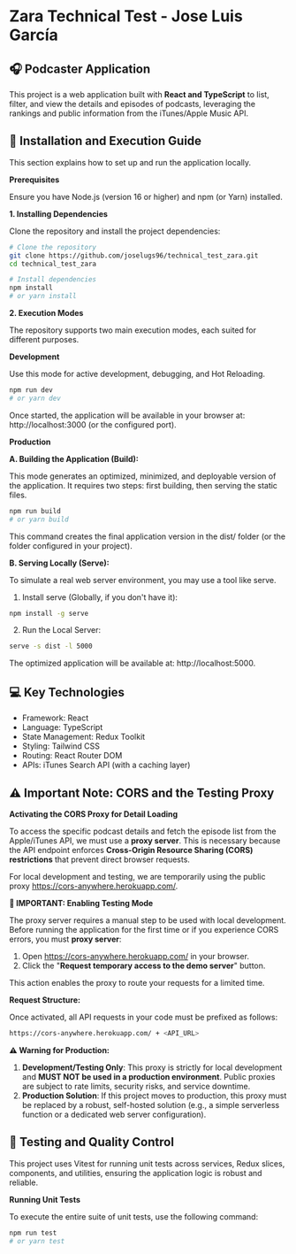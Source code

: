 # Zara Technical Test - Jose Luis García

## 🎧 Podcaster Application

This project is a web application built with **React and TypeScript** to list, filter, and view the details and episodes of podcasts, leveraging the rankings and public information from the iTunes/Apple Music API.

## 🚀 Installation and Execution Guide

This section explains how to set up and run the application locally.

**Prerequisites**

Ensure you have Node.js (version 16 or higher) and npm (or Yarn) installed.

**1. Installing Dependencies**

Clone the repository and install the project dependencies:

```bash
# Clone the repository
git clone https://github.com/joselugs96/technical_test_zara.git
cd technical_test_zara

# Install dependencies
npm install
# or yarn install
```

**2. Execution Modes**

The repository supports two main execution modes, each suited for different purposes.

**Development**

Use this mode for active development, debugging, and Hot Reloading.

```bash
npm run dev
# or yarn dev
```

Once started, the application will be available in your browser at: http://localhost:3000 (or the configured port).

**Production**

**A. Building the Application (Build):**

This mode generates an optimized, minimized, and deployable version of the application. It requires two steps: first building, then serving the static files.

```bash
npm run build
# or yarn build
```

This command creates the final application version in the dist/ folder (or the folder configured in your project).

**B. Serving Locally (Serve):**

To simulate a real web server environment, you may use a tool like serve.

1. Install serve (Globally, if you don't have it):

```bash
npm install -g serve
```

2. Run the Local Server:

```bash
serve -s dist -l 5000
```

The optimized application will be available at: http://localhost:5000.

## 💻 Key Technologies

- Framework: React
- Language: TypeScript
- State Management: Redux Toolkit
- Styling: Tailwind CSS
- Routing: React Router DOM
- APIs: iTunes Search API (with a caching layer)

## ⚠️ Important Note: CORS and the Testing Proxy

**Activating the CORS Proxy for Detail Loading**

To access the specific podcast details and fetch the episode list from the Apple/iTunes API, we must use a **proxy server**. This is necessary because the API endpoint enforces **Cross-Origin Resource Sharing (CORS) restrictions** that prevent direct browser requests.

For local development and testing, we are temporarily using the public proxy https://cors-anywhere.herokuapp.com/.

**🚨 IMPORTANT: Enabling Testing Mode**

The proxy server requires a manual step to be used with local development. Before running the application for the first time or if you experience CORS errors, you must **proxy server**:

1. Open https://cors-anywhere.herokuapp.com/ in your browser.
2. Click the "**Request temporary access to the demo server**" button.

This action enables the proxy to route your requests for a limited time.

**Request Structure:**

Once activated, all API requests in your code must be prefixed as follows:

```bash
https://cors-anywhere.herokuapp.com/ + <API_URL>
```

**⚠️ Warning for Production:**

1. **Development/Testing Only**: This proxy is strictly for local development and **MUST NOT be used in a production environment**. Public proxies are subject to rate limits, security risks, and service downtime.
2. **Production Solution**: If this project moves to production, this proxy must be replaced by a robust, self-hosted solution (e.g., a simple serverless function or a dedicated web server configuration).

## 🧪 Testing and Quality Control

This project uses Vitest for running unit tests across services, Redux slices, components, and utilities, ensuring the application logic is robust and reliable.

**Running Unit Tests**

To execute the entire suite of unit tests, use the following command:

```bash
npm run test
# or yarn test
```
